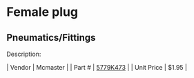 # Female plug
## Pneumatics/Fittings
Description: 	 

| Vendor | Mcmaster | 
| Part # | [5779K473](http://www.mcmaster.com/) | 
| Unit Price | $1.95 | 
